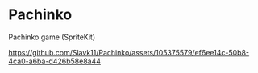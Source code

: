 # Pachinko
Pachinko game (SpriteKit)

https://github.com/Slavk11/Pachinko/assets/105375579/ef6ee14c-50b8-4ca0-a6ba-d426b58e8a44

